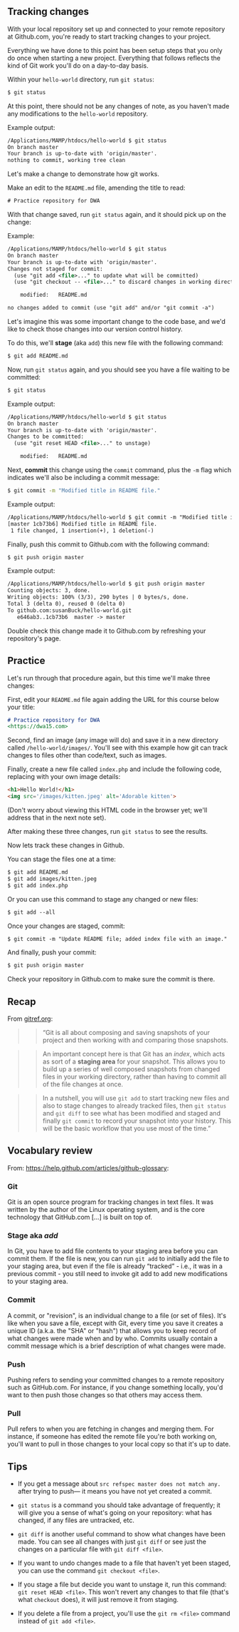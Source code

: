 ## Tracking changes
With your local repository set up and connected to your remote repository at Github.com, you're ready to start tracking changes to your project.

Everything we have done to this point has been setup steps that you only do once when starting a new project. Everything that follows reflects the kind of Git work you'll do on a day-to-day basis.

Within your `hello-world` directory, run `git status`:

```xml 
$ git status
```

At this point, there should not be any changes of note, as you haven't made any modifications to the `hello-world` repository.

Example output:
```xml
/Applications/MAMP/htdocs/hello-world $ git status
On branch master
Your branch is up-to-date with 'origin/master'.
nothing to commit, working tree clean
```

Let's make a change to demonstrate how git works.

Make an edit to the `README.md` file, amending the title to read:

```xml
# Practice repository for DWA
```

With that change saved, run `git status` again, and it should pick up on the change:

Example:
```xml
/Applications/MAMP/htdocs/hello-world $ git status
On branch master
Your branch is up-to-date with 'origin/master'.
Changes not staged for commit:
  (use "git add <file>..." to update what will be committed)
  (use "git checkout -- <file>..." to discard changes in working directory)

	modified:   README.md

no changes added to commit (use "git add" and/or "git commit -a")
```

Let's imagine this was some important change to the code base, and we'd like to check those changes into our version control history.

To do this, we'll **stage** (aka `add`) this new file with the following command:

```bash
$ git add README.md
```

Now, run `git status` again, and you should see you have a file waiting to be committed:

```bash
$ git status
```

Example output:
```xml
/Applications/MAMP/htdocs/hello-world $ git status
On branch master
Your branch is up-to-date with 'origin/master'.
Changes to be committed:
  (use "git reset HEAD <file>..." to unstage)

	modified:   README.md
```

Next, **commit** this change using the `commit` command, plus the `-m` flag which indicates we'll also be including a commit message:

```bash
$ git commit -m "Modified title in README file."
```

Example output:
```xml
/Applications/MAMP/htdocs/hello-world $ git commit -m "Modified title in README file."
[master 1cb73b6] Modified title in README file.
 1 file changed, 1 insertion(+), 1 deletion(-)
```

Finally, push this commit to Github.com with the following command:

```bash
$ git push origin master
```

Example output:
```xml
/Applications/MAMP/htdocs/hello-world $ git push origin master
Counting objects: 3, done.
Writing objects: 100% (3/3), 290 bytes | 0 bytes/s, done.
Total 3 (delta 0), reused 0 (delta 0)
To github.com:susanBuck/hello-world.git
   e646ab3..1cb73b6  master -> master
```

Double check this change made it to Github.com by refreshing your repository's page.


## Practice
Let's run through that procedure again, but this time we'll make three changes:

First, edit your `README.md` file again adding the URL for this course below your title:

```md
# Practice repository for DWA
<https://dwa15.com>
```

Second, find an image (any image will do) and save it in a new directory called `/hello-world/images/`. You'll see with this example how git can track changes to files other than code/text, such as images.

Finally, create a new file called `index.php` and include the following code, replacing with your own image details:

```html
<h1>Hello World!</h1>
<img src='/images/kitten.jpeg' alt='Adorable kitten'>
```

(Don't worry about viewing this HTML code in the browser yet; we'll address that in the next note set).

After making these three changes, run `git status` to see the results.

Now lets track these changes in Github.

You can stage the files one at a time:

```xml
$ git add README.md
$ git add images/kitten.jpeg
$ git add index.php
```

Or you can use this command to stage any changed or new files:

```xml
$ git add --all
```

Once your changes are staged, commit:

```xml
$ git commit -m "Update README file; added index file with an image."
```

And finally, push your commit:

```bash
$ git push origin master
```

Check your repository in Github.com to make sure the commit is there.


## Recap
From [gitref.org](http://gitref.org/basic):

>> &ldquo;Git is all about composing and saving snapshots of your project and then working with and comparing those snapshots.

>> An important concept here is that Git has an *index*, which acts as sort of a __staging area__ for your snapshot. This allows you to build up a series of well composed snapshots from changed files in your working directory, rather than having to commit all of the file changes at once.

>> In a nutshell, you will use `git add` to start tracking new files and also to stage changes to already tracked files, then `git status` and `git diff` to see what has been modified and staged and finally `git commit` to record your snapshot into your history. This will be the basic workflow that you use most of the time.&rdquo;


## Vocabulary review

From: <https://help.github.com/articles/github-glossary>:

### Git
Git is an open source program for tracking changes in text files. It was written by the author of the Linux operating system, and is the core technology that GitHub.com [...] is built on top of.


### Stage aka *add*
In Git, you have to add file contents to your staging area before you can commit them. If the file is new, you can run `git add` to initially add the file to your staging area, but even if the file is already &ldquo;tracked&rdquo; - i.e., it was in a previous commit - you still need to invoke git add to add new modifications to your staging area.


### Commit
A commit, or "revision", is an individual change to a file (or set of files). It's like when you save a file, except with Git, every time you save it creates a unique ID (a.k.a. the "SHA" or "hash") that allows you to keep record of what changes were made when and by who. Commits usually contain a commit message which is a brief description of what changes were made.

### Push
Pushing refers to sending your committed changes to a remote repository such as GitHub.com. For instance, if you change something locally, you'd want to then push those changes so that others may access them.


### Pull
Pull refers to when you are fetching in changes and merging them. For instance, if someone has edited the remote file you're both working on, you'll want to pull in those changes to your local copy so that it's up to date.


## Tips
* If you get a message about `src refspec master does not match any.` after trying to push&mdash; it means you have not yet created a commit.

* `git status` is a command you should take advantage of frequently; it will give you a sense of what's going on your repository: what has changed, if any files are untracked, etc.

* `git diff` is another useful command to show what changes have been made. You can see all changes with just `git diff` or see just the changes on a particular file with `git diff <file>`.

* If you want to undo changes made to a file that haven't yet been staged, you can use the command `git checkout <file>`.

* If you stage a file but decide you want to unstage it, run this command: `git reset HEAD <file>`. This won't revert any changes to that file (that's what `checkout` does), it will just remove it from staging.

* If you delete a file from a project, you'll use the `git rm <file>` command instead of `git add <file>`.
